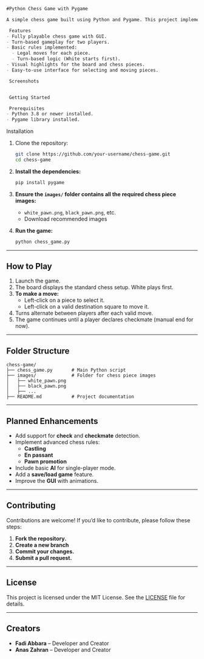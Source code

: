 ```markdown
#Python Chess Game with Pygame

A simple chess game built using Python and Pygame. This project implements the core functionality of chess, including piece movements and turn-based gameplay, with a graphical user interface (GUI).

 Features
- Fully playable chess game with GUI.
- Turn-based gameplay for two players.
- Basic rules implemented:
  - Legal moves for each piece.
  - Turn-based logic (White starts first).
- Visual highlights for the board and chess pieces.
- Easy-to-use interface for selecting and moving pieces.

 Screenshots


 Getting Started

 Prerequisites
- Python 3.8 or newer installed.
- Pygame library installed.
```
 Installation
1. Clone the repository:
   ```bash
   git clone https://github.com/your-username/chess-game.git
   cd chess-game
   ```

2. **Install the dependencies:**
   ```bash
   pip install pygame
   ```

3. **Ensure the `images/` folder contains all the required chess piece images:**
   - `white_pawn.png`, `black_pawn.png`, etc.
   - Download recommended images

4. **Run the game:**
   ```bash
   python chess_game.py
   ```

---

## How to Play
1. Launch the game.
2. The board displays the standard chess setup. White plays first.
3. **To make a move:**
   - Left-click on a piece to select it.
   - Left-click on a valid destination square to move it.
4. Turns alternate between players after each valid move.
5. The game continues until a player declares checkmate (manual end for now).

---

## Folder Structure
```
chess-game/
├── chess_game.py       # Main Python script
├── images/             # Folder for chess piece images
│   ├── white_pawn.png
│   ├── black_pawn.png
│   ├── ...
├── README.md           # Project documentation
```

---

## Planned Enhancements
- Add support for **check** and **checkmate** detection.
- Implement advanced chess rules:
  - **Castling**
  - **En passant**
  - **Pawn promotion**
- Include basic **AI** for single-player mode.
- Add a **save/load game** feature.
- Improve the **GUI** with animations.

---

## Contributing
Contributions are welcome! If you’d like to contribute, please follow these steps:
1. **Fork the repository.**
2. **Create a new branch**
3. **Commit your changes.**
4. **Submit a pull request.**

---

## License
This project is licensed under the MIT License. See the [LICENSE](LICENSE) file for details.

---

## Creators
- **Fadi Abbara** – Developer and Creator
- **Anas Zahran** – Developer and Creator
